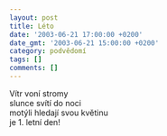 ```yaml
---
layout: post
title: Léto
date: '2003-06-21 17:00:00 +0200'
date_gmt: '2003-06-21 15:00:00 +0200'
category: podvědomí
tags: []
comments: []
---
```


<p>Vítr voní stromy<br>slunce svítí do noci<br>motýli hledají svou květinu<br>je 1. letní den!</p>
